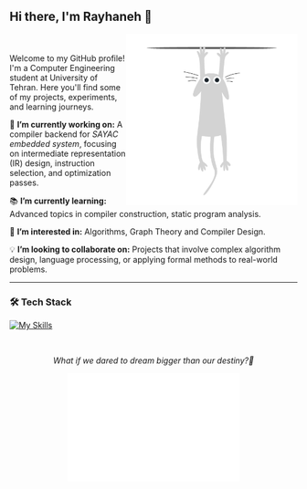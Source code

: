 ## Hi there, I'm Rayhaneh 👋

<img src="cat escape.gif" alt="Top Right GIF" width="300" align="right"/>
<br><br>
Welcome to my GitHub profile! I'm a Computer Engineering student at University of Tehran.  
Here you'll find some of my projects, experiments, and learning journeys.  


🔬 **I’m currently working on:** A compiler backend for *SAYAC embedded system*, focusing on intermediate representation (IR) design, instruction selection, and optimization passes.

📚 **I’m currently learning:** Advanced topics in compiler construction, static program analysis.

🤔 **I’m interested in:** Algorithms, Graph Theory and Compiler Design.

💡 **I’m looking to collaborate on:** Projects that involve complex algorithm design, language processing, or applying formal methods to real-world problems.


----------------------------------
### 🛠 Tech Stack
[![My Skills](https://skillicons.dev/icons?i=java,c,cpp,js,html,css,py,r,arduino,linux,git,github)](https://skillicons.dev)


</br>
<p align="center">
  <em> What if we dared to dream bigger than our destiny?<em>🎈
</p>

<p align="center">
  <img src="White Cat Peeping.gif" alt="Bottom Center GIF" width="300"/>
</p>


